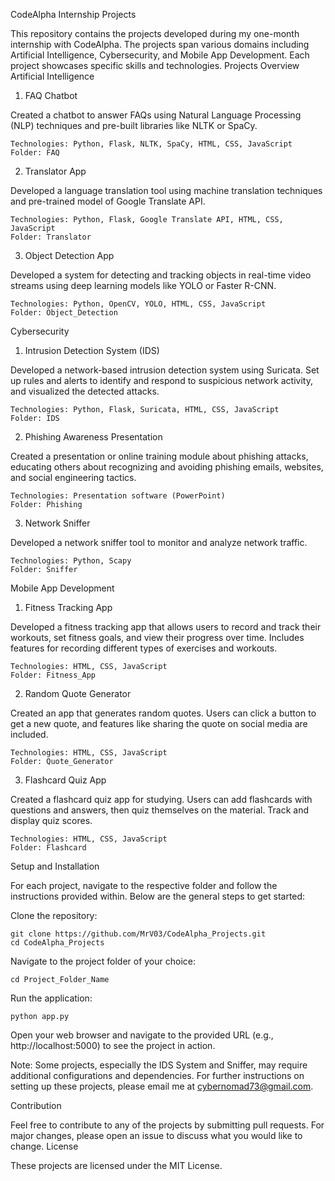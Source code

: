 CodeAlpha Internship Projects

This repository contains the projects developed during my one-month internship with CodeAlpha. The projects span various domains including Artificial Intelligence, Cybersecurity, and Mobile App Development. Each project showcases specific skills and technologies.
Projects Overview
Artificial Intelligence
1. FAQ Chatbot

Created a chatbot to answer FAQs using Natural Language Processing (NLP) techniques and pre-built libraries like NLTK or SpaCy.

    Technologies: Python, Flask, NLTK, SpaCy, HTML, CSS, JavaScript
    Folder: FAQ

2. Translator App

Developed a language translation tool using machine translation techniques and pre-trained model of Google Translate API.

    Technologies: Python, Flask, Google Translate API, HTML, CSS, JavaScript
    Folder: Translator

3. Object Detection App

Developed a system for detecting and tracking objects in real-time video streams using deep learning models like YOLO or Faster R-CNN.

    Technologies: Python, OpenCV, YOLO, HTML, CSS, JavaScript
    Folder: Object_Detection

Cybersecurity
1. Intrusion Detection System (IDS)

Developed a network-based intrusion detection system using Suricata. Set up rules and alerts to identify and respond to suspicious network activity, and visualized the detected attacks.

    Technologies: Python, Flask, Suricata, HTML, CSS, JavaScript
    Folder: IDS

2. Phishing Awareness Presentation

Created a presentation or online training module about phishing attacks, educating others about recognizing and avoiding phishing emails, websites, and social engineering tactics.

    Technologies: Presentation software (PowerPoint)
    Folder: Phishing

3. Network Sniffer

Developed a network sniffer tool to monitor and analyze network traffic.

    Technologies: Python, Scapy
    Folder: Sniffer

Mobile App Development
1. Fitness Tracking App

Developed a fitness tracking app that allows users to record and track their workouts, set fitness goals, and view their progress over time. Includes features for recording different types of exercises and workouts.

    Technologies: HTML, CSS, JavaScript
    Folder: Fitness_App

2. Random Quote Generator

Created an app that generates random quotes. Users can click a button to get a new quote, and features like sharing the quote on social media are included.

    Technologies: HTML, CSS, JavaScript
    Folder: Quote_Generator

3. Flashcard Quiz App

Created a flashcard quiz app for studying. Users can add flashcards with questions and answers, then quiz themselves on the material. Track and display quiz scores.

    Technologies: HTML, CSS, JavaScript
    Folder: Flashcard

Setup and Installation

For each project, navigate to the respective folder and follow the instructions provided within. Below are the general steps to get started:

Clone the repository:

    git clone https://github.com/MrV03/CodeAlpha_Projects.git
    cd CodeAlpha_Projects

Navigate to the project folder of your choice:

    cd Project_Folder_Name

Run the application:

    python app.py

Open your web browser and navigate to the provided URL (e.g., http://localhost:5000) to see the project in action.

Note: Some projects, especially the IDS System and Sniffer, may require additional configurations and dependencies. For further instructions on setting up these projects, please email me at cybernomad73@gmail.com.

Contribution

Feel free to contribute to any of the projects by submitting pull requests. For major changes, please open an issue to discuss what you would like to change.
License

These projects are licensed under the MIT License.
